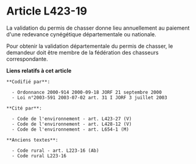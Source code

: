 # Article L423-19

La validation du permis de chasser donne lieu annuellement au paiement d'une redevance cynégétique départementale ou
nationale.

Pour obtenir la validation départementale du permis de chasser, le demandeur doit être membre de la fédération des chasseurs
correspondante.

**Liens relatifs à cet article**

	**Codifié par**:

	  - Ordonnance 2000-914 2000-09-18 JORF 21 septembre 2000
	  - Loi n°2003-591 2003-07-02 art. 31 I JORF 3 juillet 2003

	**Cité par**:

	  - Code de l'environnement - art. L423-27 (V)
	  - Code de l'environnement - art. L428-12 (V)
	  - Code de l'environnement - art. L654-1 (M)

	**Anciens textes**:

	  - Code rural - art. L223-16 (Ab)
	  - Code rural L223-16
